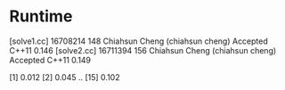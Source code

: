 # Runtime

[solve1.cc]
16708214    148 Chiahsun Cheng (chiahsun cheng)   Accepted  C++11   0.146
[solve2.cc]
16711394    156 Chiahsun Cheng (chiahsun cheng)   Accepted  C++11   0.149

[1] 0.012
[2] 0.045
..
[15] 0.102
